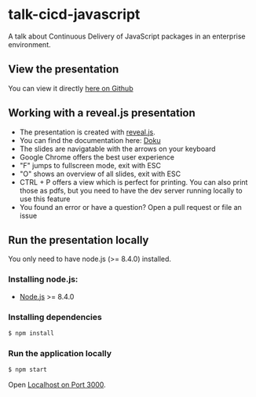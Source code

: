 # talk-cicd-javascript

A talk about Continuous Delivery of JavaScript packages in an enterprise environment.

## View the presentation
You can view it directly [here on Github](https://baloise.github.io/talk-cicd-javascript/)

## Working with a reveal.js presentation
- The presentation is created with [reveal.js](http://lab.hakim.se/reveal-js/).
- You can find the documentation here: [Doku](https://github.com/hakimel/reveal.js) 
- The slides are navigatable with the arrows on your keyboard
- Google Chrome offers the best user experience
- "F" jumps to fullscreen mode, exit with ESC
- "O" shows an overview of all slides, exit with ESC
- CTRL + P offers a view which is perfect for printing. You can also print those as pdfs, but you need to have the dev server running locally to use this feature
- You found an error or have a question? Open a pull request or file an issue

## Run the presentation locally

You only need to have node.js (>= 8.4.0) installed.

### Installing node.js:

- [Node.js](http://nodejs.org) >= 8.4.0

### Installing dependencies
```sh
$ npm install
```

### Run the application locally
```sh
$ npm start
```

Open [Localhost on Port 3000](http://localhost:8000).